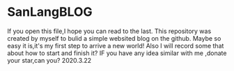 # SanLangBLOG

If you open this file,I hope you can read to the last.
This repository was created by myself to bulid a simple websited blog on the github.
Maybe so easy it is,it's my first step to arrive a new world!
Also I will record some that about how to start and finish it?
IF you have any idea similar with me ,donate your star,can you?
                                                       2020.3.22 
